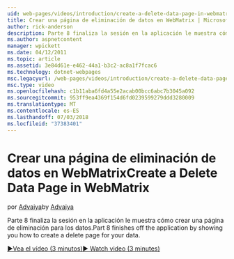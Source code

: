 ```yaml
---
uid: web-pages/videos/introduction/create-a-delete-data-page-in-webmatrix
title: Crear una página de eliminación de datos en WebMatrix | Microsoft Docs
author: rick-anderson
description: Parte 8 finaliza la sesión en la aplicación le muestra cómo crear una página de eliminación para los datos.
ms.author: aspnetcontent
manager: wpickett
ms.date: 04/12/2011
ms.topic: article
ms.assetid: 3e84d61e-e462-44a1-b3c2-ac8a1f7fcac6
ms.technology: dotnet-webpages
msc.legacyurl: /web-pages/videos/introduction/create-a-delete-data-page-in-webmatrix
msc.type: video
ms.openlocfilehash: c1b11aba6fd4a55e2acab00bcc6abc7b3045a092
ms.sourcegitcommit: 953ff9ea4369f154d6fd0239599279ddd3280009
ms.translationtype: MT
ms.contentlocale: es-ES
ms.lasthandoff: 07/03/2018
ms.locfileid: "37383401"
---
```

<a name="create-a-delete-data-page-in-webmatrix"></a><span data-ttu-id="7243f-103">Crear una página de eliminación de datos en WebMatrix</span><span class="sxs-lookup"><span data-stu-id="7243f-103">Create a Delete Data Page in WebMatrix</span></span>
====================
<span data-ttu-id="7243f-104">por [Advaiya](https://twitter.com/Advaiyasolns)</span><span class="sxs-lookup"><span data-stu-id="7243f-104">by [Advaiya](https://twitter.com/Advaiyasolns)</span></span>

<span data-ttu-id="7243f-105">Parte 8 finaliza la sesión en la aplicación le muestra cómo crear una página de eliminación para los datos.</span><span class="sxs-lookup"><span data-stu-id="7243f-105">Part 8 finishes off the application by showing you how to create a delete page for your data.</span></span>

[<span data-ttu-id="7243f-106">&#9654;Vea el vídeo (3 minutos)</span><span class="sxs-lookup"><span data-stu-id="7243f-106">&#9654; Watch video (3 minutes)</span></span>](https://channel9.msdn.com/Blogs/ASP-NET-Site-Videos/create-a-delete-data-page-in-webmatrix)
